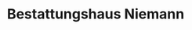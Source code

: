 ---
title: "Bestattungshaus Niemann"
url: /kirchlengern/bestattungshaus-niemann/
shop: Bestattungen
---